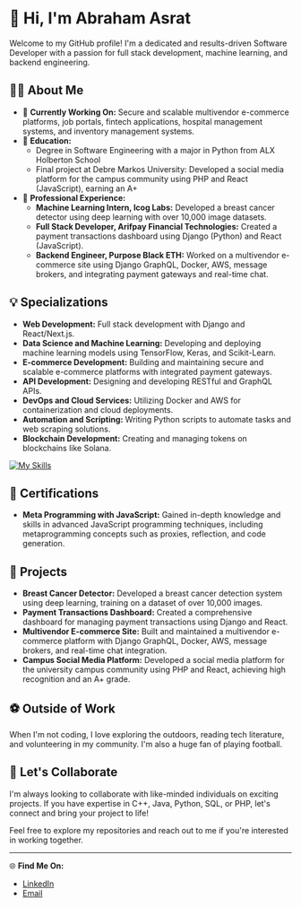 # 👋 Hi, I'm Abraham Asrat

Welcome to my GitHub profile! I'm a dedicated and results-driven Software Developer with a passion for full stack development, machine learning, and backend engineering.

## 👨‍💻 About Me

- 🔭 **Currently Working On:** Secure and scalable multivendor e-commerce platforms, job portals, fintech applications, hospital management systems, and inventory management systems.
- 🌱 **Education:** 
  - Degree in Software Engineering with a major in Python from ALX Holberton School
  - Final project at Debre Markos University: Developed a social media platform for the campus community using PHP and React (JavaScript), earning an A+
- 🏢 **Professional Experience:**
  - **Machine Learning Intern, Icog Labs:** Developed a breast cancer detector using deep learning with over 10,000 image datasets.
  - **Full Stack Developer, Arifpay Financial Technologies:** Created a payment transactions dashboard using Django (Python) and React (JavaScript).
  - **Backend Engineer, Purpose Black ETH:** Worked on a multivendor e-commerce site using Django GraphQL, Docker, AWS, message brokers, and integrating payment gateways and real-time chat.

## 💡 Specializations

- **Web Development:** Full stack development with Django and React/Next.js.
- **Data Science and Machine Learning:** Developing and deploying machine learning models using TensorFlow, Keras, and Scikit-Learn.
- **E-commerce Development:** Building and maintaining secure and scalable e-commerce platforms with integrated payment gateways.
- **API Development:** Designing and developing RESTful and GraphQL APIs.
- **DevOps and Cloud Services:** Utilizing Docker and AWS for containerization and cloud deployments.
- **Automation and Scripting:** Writing Python scripts to automate tasks and web scraping solutions.
- **Blockchain Development:** Creating and managing tokens on blockchains like Solana.

  
[![My Skills](https://skillicons.dev/icons?i=aws,docker,python,php,javascript,css,html,django,react,next,&perline=10)](https://skillicons.dev)



## 🏅 Certifications

- **Meta Programming with JavaScript:** Gained in-depth knowledge and skills in advanced JavaScript programming techniques, including metaprogramming concepts such as proxies, reflection, and code generation.



## 🚀 Projects

- **Breast Cancer Detector:** Developed a breast cancer detection system using deep learning, training on a dataset of over 10,000 images.
- **Payment Transactions Dashboard:** Created a comprehensive dashboard for managing payment transactions using Django and React.
- **Multivendor E-commerce Site:** Built and maintained a multivendor e-commerce platform with Django GraphQL, Docker, AWS, message brokers, and real-time chat integration.
- **Campus Social Media Platform:** Developed a social media platform for the university campus community using PHP and React, achieving high recognition and an A+ grade.

## ⚽ Outside of Work

When I'm not coding, I love exploring the outdoors, reading tech literature, and volunteering in my community. I'm also a huge fan of playing football.

## 🤝 Let's Collaborate

I'm always looking to collaborate with like-minded individuals on exciting projects. If you have expertise in C++, Java, Python, SQL, or PHP, let's connect and bring your project to life!

Feel free to explore my repositories and reach out to me if you're interested in working together.

---

🌐 **Find Me On:**
- [LinkedIn](https://www.linkedin.com/in/abraham-asrat)
- [Email](mailto:abrahamasrat791@gmail.com)
